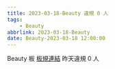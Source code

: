 ```yaml
---
title: 2023-03-18-Beauty 違規 0 人
tags:
    - Beauty
abbrlink: 2023-03-18-Beauty
date: Beauty-2023-03-18 12:00:00
---
```

Beauty 板 [板規連結](https://www.ptt.cc/bbs/Beauty/M.1630069980.A.84B.html)
昨天違規 0 人
